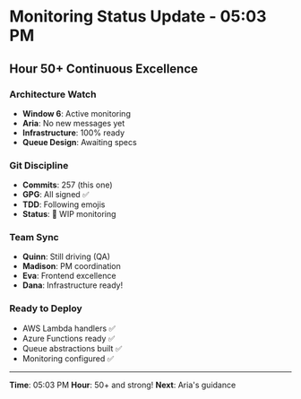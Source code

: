# Monitoring Status Update - 05:03 PM

## Hour 50+ Continuous Excellence

### Architecture Watch
- **Window 6**: Active monitoring
- **Aria**: No new messages yet
- **Infrastructure**: 100% ready
- **Queue Design**: Awaiting specs

### Git Discipline
- **Commits**: 257 (this one)
- **GPG**: All signed ✅
- **TDD**: Following emojis
- **Status**: 🚧 WIP monitoring

### Team Sync
- **Quinn**: Still driving (QA)
- **Madison**: PM coordination
- **Eva**: Frontend excellence
- **Dana**: Infrastructure ready!

### Ready to Deploy
- AWS Lambda handlers ✅
- Azure Functions ready ✅
- Queue abstractions built ✅
- Monitoring configured ✅

---
**Time**: 05:03 PM
**Hour**: 50+ and strong!
**Next**: Aria's guidance